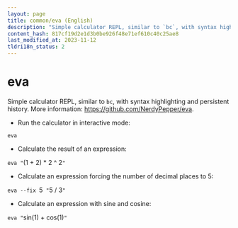 ```yaml
---
layout: page
title: common/eva (English)
description: "Simple calculator REPL, similar to `bc`, with syntax highlighting and persistent history."
content_hash: 817cf19d2e1d3b0be926f48e71ef610c40c25ae8
last_modified_at: 2023-11-12
tldri18n_status: 2
---
```

# eva

Simple calculator REPL, similar to `bc`, with syntax highlighting and persistent history.
More information: <https://github.com/NerdyPepper/eva>.

- Run the calculator in interactive mode:

`eva`

- Calculate the result of an expression:

`eva "`<span class="tldr-var badge badge-pill bg-dark-lm bg-white-dm text-white-lm text-dark-dm font-weight-bold">(1 + 2) * 2 ^ 2</span>`"`

- Calculate an expression forcing the number of decimal places to 5:

`eva --fix `<span class="tldr-var badge badge-pill bg-dark-lm bg-white-dm text-white-lm text-dark-dm font-weight-bold">5</span>` "`<span class="tldr-var badge badge-pill bg-dark-lm bg-white-dm text-white-lm text-dark-dm font-weight-bold">5 / 3</span>`"`

- Calculate an expression with sine and cosine:

`eva "`<span class="tldr-var badge badge-pill bg-dark-lm bg-white-dm text-white-lm text-dark-dm font-weight-bold">sin(1) + cos(1)</span>`"`

